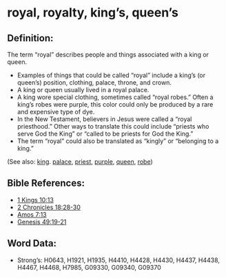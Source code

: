 # royal, royalty, king’s, queen’s

## Definition:

The term “royal” describes people and things associated with a king or queen.

* Examples of things that could be called “royal” include a king’s (or queen’s) position, clothing, palace, throne, and crown.
* A king or queen usually lived in a royal palace.
* A king wore special clothing, sometimes called “royal robes.” Often a king’s robes were purple, this color could only be produced by a rare and expensive type of dye.
* In the New Testament, believers in Jesus were called a “royal priesthood.” Other ways to translate this could include “priests who serve God the King” or “called to be priests for God the King.”
* The term “royal” could also be translated as “kingly” or “belonging to a king.”

(See also: [king](../other/king.md). [palace](../other/palace.md), [priest](../kt/priest.md), [purple](../other/purple.md), [queen](../other/queen.md), [robe](../other/robe.md))

## Bible References:

* [1 Kings 10:13](rc://en/tn/help/1ki/10/13)
* [2 Chronicles 18:28-30](rc://en/tn/help/2ch/18/28)
* [Amos 7:13](rc://en/tn/help/amo/07/13)
* [Genesis 49:19-21](rc://en/tn/help/gen/49/19)

## Word Data:

* Strong’s: H0643, H1921, H1935, H4410, H4428, H4430, H4437, H4438, H4467, H4468, H7985, G09330, G09340, G09370
